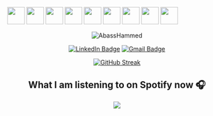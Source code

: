 <image src="./images/JavaScript.svg" width="40"> <image src="./images/TypeScript.svg" width="40"> <image src="./images/React.svg" width="40"> <image src="./images/Flutter.svg" width="40"> <image src="./images/Dart.svg" width="40"> <image src="./images/python.svg" width="40"> <image src="./images/Django.svg" width="40"> <image src="./images/Rust.svg" width="40"> <image src="./images/c.svg" width="40">

<p align="center">
  <img src="https://komarev.com/ghpvc/?username=AbassHammed&label=Profile%20views&color=0e75b6&style=flat" alt="AbassHammed" />
</p>

<p align="center">
  <a href="https://www.linkedin.com/in/abasshammed/"><img src="https://img.shields.io/badge/-Hammed%20Abass%20-blue?style=plastic&amp;labelColor=blue&amp;logo=LinkedIn&amp;link=www.linkedin.com/in/abasshammed" alt="LinkedIn Badge"></a> 
        <a href="mailto:abasshammedola@gmail.com"><img src="https://img.shields.io/badge/-Hammed%20Abass-fff?style=plastic&amp;labelColor=fff&amp;logo=Gmail&amp;link=mailto:abasshammedola@gmail.com" alt="Gmail Badge"></a>
</p>

<div align="center"><a href="https://git.io/streak-stats"><img src="https://github-readme-streak-stats.herokuapp.com?user=AbassHammed&theme=github-dark-blue&hide_border=true&locale=fr" alt="GitHub Streak" /></a></div>



<h2 align="center">What I am listening to on Spotify now 🎧</h2>


<div align="center"><img src="https://spotify-github-profile.kittinanx.com/api/view?uid=vwfmufesskihqx2qshno4waj3&cover_image=true&theme=default&show_offline=false&background_color=121212&interchange=false)](https://github.com/kittinan/spotify-github-profile"></div>
